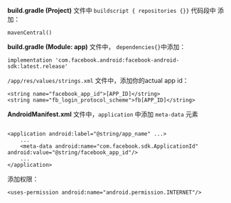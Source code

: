 **build.gradle (Project)** 文件中 `buildscript { repositories {}}` 代码段中 添加：

```
mavenCentral()
```

**build.gradle (Module: app)** 文件中， `dependencies{}`中添加：

```
implementation 'com.facebook.android:facebook-android-sdk:latest.release'
```

 `/app/res/values/strings.xml` 文件中，添加你的actual app id：

```
<string name="facebook_app_id">[APP_ID]</string>
<string name="fb_login_protocol_scheme">fb[APP_ID]</string>
```

**AndroidManifest.xml** 文件中，`application` 中添加 `meta-data` 元素

```

<application android:label="@string/app_name" ...>
    ...
    <meta-data android:name="com.facebook.sdk.ApplicationId" android:value="@string/facebook_app_id"/>
    ...
</application>

```

添加权限：

```
<uses-permission android:name="android.permission.INTERNET"/>
```

